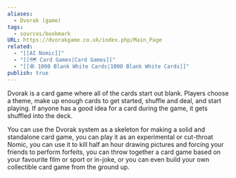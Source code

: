 ```yaml
---
aliases:
  - Dvorak (game)
tags:
  - sources/bookmark
URL: https://dvorakgame.co.uk/index.php/Main_Page
related:
  - "[[AI Nomic]]"
  - "[[🗺️ Card Games|Card Games]]"
  - "[[🕸️ 1000 Blank White Cards|1000 Blank White Cards]]"
publish: true
---
```


Dvorak is a card game where all of the cards start out blank. Players choose a theme, make up enough cards to get started, shuffle and deal, and start playing. If anyone has a good idea for a card during the game, it gets shuffled into the deck.

You can use the Dvorak system as a skeleton for making a solid and standalone card game, you can play it as an experimental or cut-throat Nomic, you can use it to kill half an hour drawing pictures and forcing your friends to perform forfeits, you can throw together a card game based on your favourite film or sport or in-joke, or you can even build your own collectible card game from the ground up.